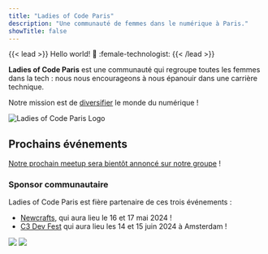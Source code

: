 ```yaml
---
title: "Ladies of Code Paris"
description: "Une communauté de femmes dans le numérique à Paris."
showTitle: false
---
```


{{< lead >}}
Hello world! :wave: :female-technologist:
{{< /lead >}}

  <div class="h-1 bg-gradient-to-r to-primary-500 via-secondary-500 from-ternary-500"></div>

<strong>Ladies of Code Paris</strong> est une communauté qui regroupe toutes les femmes dans la tech : nous nous encourageons à nous épanouir dans une carrière technique.

Notre mission est de <u>diversifier</u> le monde du numérique !


<div class="flex justify-center">
  <img class="object-contain h-48 w-96" src="/presse/LOC-logo-vect-no-margin.svg" alt="Ladies of Code Paris Logo">
</div>

## Prochains événements

[Notre prochain meetup sera bientôt annoncé sur notre groupe](https://www.meetup.com/fr-FR/ladies-of-code-paris/events) !
### Sponsor communautaire

Ladies of Code Paris est fière partenaire de ces trois événements :
- [Newcrafts](https://ncrafts.io/), qui aura lieu le 16 et 17 mai 2024 !
- [C3 Dev Fest](https://c3fest.com/) qui aura lieu les 14 et 15 juin 2024 à Amsterdam !

<div class="flex gap-4 justify-center">
  <a href="https://ncrafts.io/" target="_blank" rel="noopener" class="h-24 prose"><img class="object-contain w-24 h-24 m-0" src="partenaires/newcrafts.png" /></a>
  <a href="https://c3fest.com/" target="_blank" rel="noopener" class="prose h-24"><img class="object-contain h-24" src="partenaires/c3fest.png" /></a>
</div>



